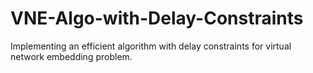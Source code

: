 # VNE-Algo-with-Delay-Constraints
Implementing an efficient algorithm with delay constraints for virtual network embedding problem.
